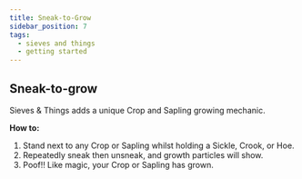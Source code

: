 ```yaml
---
title: Sneak-to-Grow
sidebar_position: 7
tags:
  - sieves and things
  - getting started
---
```


## Sneak-to-grow

Sieves & Things adds a unique Crop and Sapling growing mechanic.

**How to:**
1. Stand next to any Crop or Sapling whilst holding a Sickle, Crook, or Hoe.
2. Repeatedly sneak then unsneak, and growth particles will show.
3. Poof!! Like magic, your Crop or Sapling has grown.
